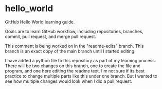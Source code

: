 # hello_world

GitHub Hello World learning guide. 

Goals are to learn GitHub workflow, including repositories, branches, commit, pull request, and merge pull request. 

This comment is being worked on in the "readme-edits" branch. This branch is an exact copy of the main branch until I started editing. 

I have added a python file to this repository as part of my learning process. There will be two changes on this branch, one to create the file and program, and one here editing the readme text. I'm not sure if its best practice to change multiple parts like this under one branch. But I wanted to see how multiple changes would look when I did a pull request. 
